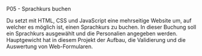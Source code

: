 P05 - Sprachkurs buchen

Du setzt mit HTML, CSS und JavaScript eine mehrseitige Website um, auf welcher es möglich ist, einen Sprachkurs zu buchen. In dieser Buchung soll ein Sprachkurs ausgewählt und die Personalien angegeben werden. Hauptgewicht hat in diesem Projekt der Aufbau, die Validierung und die Auswertung von Web-Formularen.